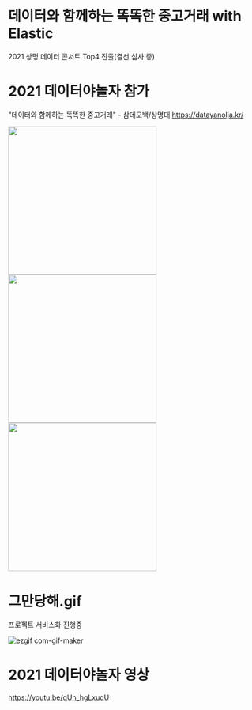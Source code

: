 # 데이터와 함께하는 똑똑한 중고거래 with Elastic
2021 상명 데이터 콘서트 Top4 진출(결선 심사 중)


# 2021 데이터야놀자 참가
"데이터와 함께하는 똑똑한 중고거래" - 삼데오백/상명대
https://datayanolja.kr/


<img src="https://user-images.githubusercontent.com/56291884/136165528-2094552f-8628-4960-af2e-f006136a3e52.jpeg" width="300" height="300"/> <img src="https://user-images.githubusercontent.com/56291884/136166103-9f2ff255-beee-4c26-baff-194d6ebce3ba.jpeg" width="300" height="300"/>
 <img src="https://user-images.githubusercontent.com/56291884/136165535-781dd473-a834-41de-bace-0f8869896384.jpeg" width="300" height="300"/>

# 그만당해.gif
프로젝트 서비스화 진행중

![ezgif com-gif-maker](https://user-images.githubusercontent.com/56291884/136164894-5586a295-7811-41c2-8c51-73569ad5124b.gif)

# 2021 데이터야놀자 영상
https://youtu.be/qUn_hgLxudU
